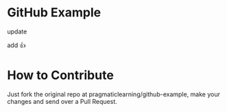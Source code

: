 GitHub Example
==============
update




add :thumbsup:


How to Contribute
=================

Just fork the original repo at pragmaticlearning/github-example, make your changes and send over a Pull Request.
